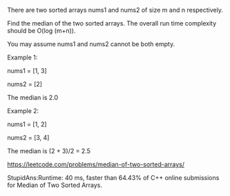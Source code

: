 There are two sorted arrays nums1 and nums2 of size m and n respectively.

Find the median of the two sorted arrays. The overall run time complexity should be O(log (m+n)).

You may assume nums1 and nums2 cannot be both empty.

Example 1:

nums1 = [1, 3]

nums2 = [2]

The median is 2.0

Example 2:

nums1 = [1, 2]

nums2 = [3, 4]

The median is (2 + 3)/2 = 2.5

https://leetcode.com/problems/median-of-two-sorted-arrays/

StupidAns:Runtime: 40 ms, faster than 64.43% of C++ online submissions for Median of Two Sorted Arrays.
